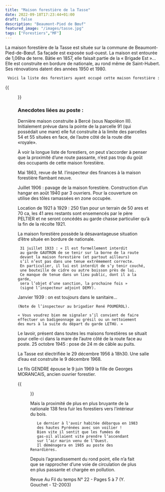 ```yaml
---
title: "Maison forestière de la Tasse"
date: 2022-09-18T17:23:44+01:00
draft: false
description: "Beaumont-Pied de Bœuf"
featured_image: "/images/tasse.jpg"
tags: ["Forestiers","MF"]
---
```


La maison forestière de la Tasse est située sur la commune de Beaumont-Pied-de-Bœuf.
Sa façade est exposée sud-ouest. La maison est entourée de 1,06ha de terre.
Bâtie en 1857, elle faisait partie de la « Brigade Est »… 
Elle est construite en bordure de nationale, au rond même de Saint-Hubert.
Ses rénovations datent des années 1950 et 1980.

     Voici la liste des forestiers ayant occupé cette maison forestière : 

{{<figure src="/images/articles/tasse.jpg" title="Forestiers de La Tasse">}}

### Anecdotes liées au poste :
     
Dernière maison construite à Bercé (sous Napoléon III).
Initialement prévue dans la pointe de la parcelle 91 (qui possédait une mare)
  elle fut construite à la limite des parcelles 54 et 55 situées en face, 
  de l’autre côté de la route dite «royale».
  
À voir la longue liste de forestiers, on peut s’accorder à penser 
  que la proximité d’une route passante, n’est pas trop du goût
  des occupants de cette maison forestière. 
  
Mai 1863, revue de M. l’inspecteur des finances à la maison forestière flambant neuve. 
  
Juillet 1906 : pavage de la maison forestière. 
  Construction d’un hangar en août 1940 par 3 ouvriers. 
  Pour la couverture on utilise des tôles ramassées en zone occupée. 
  
Location de 1921 à 1929 : 250 f/an pour un terrain de 50 ares et 70 ca, 
  les 41 ares restants sont ensemencés par le père PELTIER 
  et ne seront concédés au garde chasse particulier 
  qu’à la fin de la récolte 1921. 
  
La maison forestière possède la désavantageuse 
situation d’être située en bordure de nationale.
  

     31 juillet 1933 : « Il est formellement interdit 
     au garde GAUTRON de se tenir sur la borne de la route 
     devant la maison forestière (et partout ailleurs) 
     s’il n’est pas dans une tenue extrêmement correcte. 
     En particulier, il lui est interdit de s’y tenir couché, 
     une bouteille de cidre ou autre boisson près de lui. 
     Ce manque de tenue dans un lieu public, dont il a la garde, 
     sera l’objet d’une sanction, la prochaine fois » 
     (signé l’inspecteur adjoint DEMY).  
  
Janvier 1939 : on est toujours dans le sanitaire… 
  
    (Note de l’inspecteur au brigadier René POUMEROL). 
  
    « Vous voudrez bien me signaler s’il convient de faire 
    effectuer un badigeonnage au grésil ou un nettoiement
    des murs à la suite du départ du garde LETHU. »
  
 Le lavoir, présent dans toutes les maisons forestières 
 se situait pour celle-ci dans la mare de l’autre côté de la route face au poste. 
25 octobre 1945 : pose de 24 m de câble au puits.
  
La Tasse est électrifiée le 29 décembre 1956 à 18h30. 
Une salle d’eau est construite le 9 décembre 1968. 
  
Le fils GENDRE épouse le 9 juin 1969 la fille de Georges MORANCAIS, ancien ouvrier forestier.
  
{{<figure src="/images/articles/tasse1983.jpg" title="Maison forestière de la Tasse">}}
  
Mais la proximité de plus en plus bruyante de la nationale 138
  fera fuir les forestiers vers l’intérieur du bois. 
     
       Le dernier à l'avoir habitée débarqua en 1983
       des hautes Pyrénées avec son voilier !
       Bien vite il sentit que les fumées de  
       gas-oil allaient vite prendre l’ascendant 
       sur l’air marin venu de l’Ouest. 
       Il déménagera en 1985 au poste des Renardières.

  Depuis l’agrandissement du rond point, elle n’a fait 
  que se rapprocher d’une voie de circulation 
  de plus en plus passante et chargée en pollution. 

Revue Au Fil du temps N° 22 - Pages 5 à 7 (Y. Gouchet - 12-2003)
